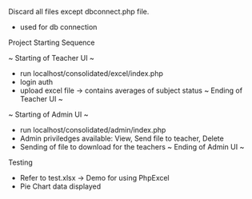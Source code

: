 Discard all files except dbconnect.php file.

- used for db connection

Project Starting Sequence

~ Starting of Teacher UI ~
- run localhost/consolidated/excel/index.php 
- login auth
- upload excel file -> contains averages of subject status 
~ Ending of Teacher UI ~

~ Starting of Admin UI ~
- run localhost/consolidated/admin/index.php 
- Admin priviledges available: View, Send file to teacher, Delete
- Sending of file to download for the teachers
~ Ending of Admin UI ~

Testing
- Refer to test.xlsx -> Demo for using PhpExcel
- Pie Chart data displayed



